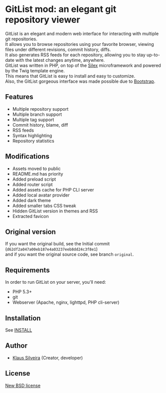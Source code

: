 # GitList mod: an elegant git repository viewer
GitList is an elegant and modern web interface for interacting with multiple git repositories.  
It allows you to browse repositories using your favorite browser, viewing files under different revisions, commit history, diffs.  
It also generates RSS feeds for each repository, allowing you to stay up-to-date with the latest changes anytime, anywhere.  
GitList was written in PHP, on top of the [Silex](http://silex.sensiolabs.org/) microframework and powered by the Twig template engine.  
This means that GitList is easy to install and easy to customize.  
Also, the GitList gorgeous interface was made possible due to [Bootstrap](http://twitter.github.com/bootstrap/).

## Features
* Multiple repository support
* Multiple branch support
* Multiple tag support
* Commit history, blame, diff
* RSS feeds
* Syntax highlighting
* Repository statistics

## Modifications
* Assets moved to public
* README.md has priority
* Added preload script
* Added router script
* Added assets cache for PHP CLI server
* Added local avatar provider
* Added dark theme
* Added smaller tabs CSS tweak
* Hidden GitList version in themes and RSS
* Extracted favicon

## Original version
If you want the original build, see the Initial commit (`d62df2a047a00eb187e4a03237eeb8dd24c3f8e1`)  
and if you want the original source code, see branch `original`.

## Requirements
In order to run GitList on your server, you'll need:
* PHP 5.3+
* git
* Webserver (Apache, nginx, lighttpd, PHP cli-server)

## Installation
See [INSTALL](INSTALL.md)

## Author
* [Klaus Silveira](http://www.klaussilveira.com) (Creator, developer)

## License
[New BSD license](http://www.opensource.org/licenses/bsd-license.php)
